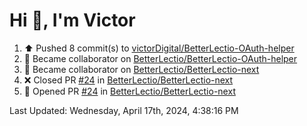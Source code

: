 <h1>Hi 👋, I'm Victor </h1>

<!--RECENT_ACTIVITY:start-->
1. ⬆️ Pushed 8 commit(s) to [victorDigital/BetterLectio-OAuth-helper](https://github.com/victorDigital/BetterLectio-OAuth-helper)<br>
2. 🤝 Became collaborator on [BetterLectio/BetterLectio-OAuth-helper](https://github.com/BetterLectio/BetterLectio-OAuth-helper)<br>
3. 🤝 Became collaborator on [BetterLectio/BetterLectio-next](https://github.com/BetterLectio/BetterLectio-next)<br>
4. ❌ Closed PR [#24](https://github.com/BetterLectio/BetterLectio-next/pull/24) in [BetterLectio/BetterLectio-next](https://github.com/BetterLectio/BetterLectio-next)<br>
5. 💪 Opened PR [#24](https://github.com/BetterLectio/BetterLectio-next/pull/24) in [BetterLectio/BetterLectio-next](https://github.com/BetterLectio/BetterLectio-next)<br>
<!--RECENT_ACTIVITY:end-->

<!--RECENT_ACTIVITY:last_update-->
Last Updated: Wednesday, April 17th, 2024, 4:38:16 PM
<!--RECENT_ACTIVITY:last_update_end-->
